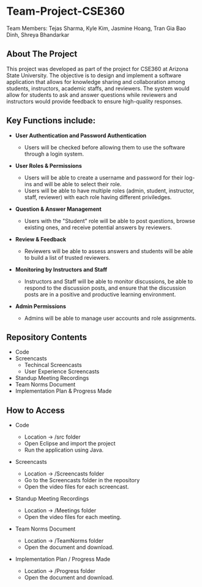 # Team-Project-CSE360
Team Members: Tejas Sharma, Kyle Kim, Jasmine Hoang, Tran Gia Bao Dinh, Shreya Bhandarkar

## About The Project

<p> This project was developed as part of the project for CSE360 at Arizona State University. 
The objective is to design and implement a software application that allows for knowledge sharing and collaboration among students, instructors, academic staffs, and reviewers.
The system would allow for students to ask and answer questions while reviewers and instructors would provide feedback to ensure high-quality responses. 
</p>

## Key Functions include:
- **User Authentication and Password Authentication**
  - Users will be checked before allowing them to use the software through a login system.
  
- **User Roles & Permissions**
  - Users will be able to create a username and password for their log-ins and will be able to select their role.
  - Users will be able to have multiple roles (admin, student, instructor, staff, reviewer) with each role having different priviledges.

- **Question & Answer Management**
  - Users with the "Student" role will be able to post questions, browse existing ones, and receive potential answers by reviewers.

- **Review & Feedback**
  - Reviewers will be able to assess answers and students will be able to build a list of trusted reviewers.

- **Monitoring by Instructors and Staff**
  - Instructors and Staff will be able to monitor discussions, be able to respond to the discussion posts, and ensure that the discussion posts are in a positive and productive learning environment.

- **Admin Permissions**
  - Admins will be able to manage user accounts and role assignments.

## Repository Contents
* Code
* Screencasts
  * Techincal Screencasts
  * User Experience Screencasts
* Standup Meeting Recordings
* Team Norms Document
* Implementation Plan & Progress Made

## How to Access
* Code
  * Location -> /src folder
  * Open Eclipse and import the project
  * Run the application using Java.


* Screencasts
  * Location -> /Screencasts folder
  * Go to the Screencasts folder in the repository
  * Open the video files for each screencast.

* Standup Meeting Recordings
  * Location -> /Meetings folder
  * Open the video files for each meeting.

* Team Norms Document
  * Location -> /TeamNorms folder
  * Open the document and download.

* Implementation Plan / Progress Made
  * Location -> /Progress folder
  * Open the document and download.
